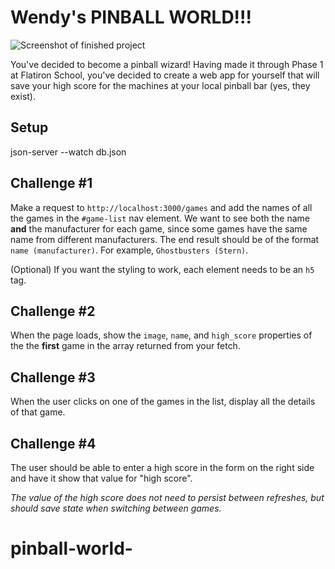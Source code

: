 # Wendy's PINBALL WORLD!!!
![Screenshot of finished project](./images/finished-project.png "Finished project!")

You've decided to become a pinball wizard! Having made it through Phase 1 at Flatiron School, you've decided to create a web app for yourself that will save your high score for the machines at your local pinball bar (yes, they exist).
## Setup
json-server --watch db.json

## Challenge #1
Make a request to `http://localhost:3000/games` and add the names of all the games in the `#game-list` nav element. We want to see both the name **and** the manufacturer for each game, since some games have the same name from different manufacturers. The end result should be of the format `name (manufacturer)`. For example, `Ghostbusters (Stern)`.

(Optional) If you want the styling to work, each element needs to be an `h5` tag.


## Challenge #2
When the page loads, show the `image`, `name`, and `high_score` properties of the the **first** game in the array returned from your fetch. 

## Challenge #3
When the user clicks on one of the games in the list, display all the details of that game.

## Challenge #4 
The user should be able to enter a high score in the form on the right side and have it show that value for "high score".

*The value of the high score does not need to persist between refreshes, but should save state when switching between games.*

# pinball-world-
